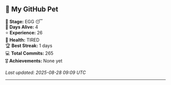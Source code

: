 ## 🐾 My GitHub Pet

🥚 **Stage:** EGG 😴  
📅 **Days Alive:** 4  
⭐ **Experience:** 26  
💓 **Health:** TIRED  
🏆 **Best Streak:** 1 days  
💻 **Total Commits:** 265  
🎖️ **Achievements:** None yet  

*Last updated: 2025-08-28 09:09 UTC*

---

